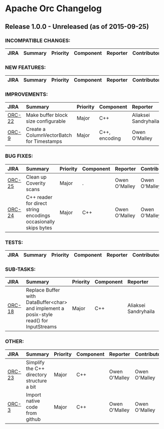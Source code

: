 
<!---
# Licensed to the Apache Software Foundation (ASF) under one
# or more contributor license agreements.  See the NOTICE file
# distributed with this work for additional information
# regarding copyright ownership.  The ASF licenses this file
# to you under the Apache License, Version 2.0 (the
# "License"); you may not use this file except in compliance
# with the License.  You may obtain a copy of the License at
#
#     http://www.apache.org/licenses/LICENSE-2.0
#
# Unless required by applicable law or agreed to in writing, software
# distributed under the License is distributed on an "AS IS" BASIS,
# WITHOUT WARRANTIES OR CONDITIONS OF ANY KIND, either express or implied.
# See the License for the specific language governing permissions and
# limitations under the License.
-->
# Apache Orc Changelog

## Release 1.0.0 - Unreleased (as of 2015-09-25)

### INCOMPATIBLE CHANGES:

| JIRA | Summary | Priority | Component | Reporter | Contributor |
|:---- |:---- | :--- |:---- |:---- |:---- |


### NEW FEATURES:

| JIRA | Summary | Priority | Component | Reporter | Contributor |
|:---- |:---- | :--- |:---- |:---- |:---- |


### IMPROVEMENTS:

| JIRA | Summary | Priority | Component | Reporter | Contributor |
|:---- |:---- | :--- |:---- |:---- |:---- |
| [ORC-22](https://issues.apache.org/jira/browse/ORC-22) | Make buffer block size configurable |  Major | C++ | Aliaksei Sandryhaila | Aliaksei Sandryhaila |
| [ORC-9](https://issues.apache.org/jira/browse/ORC-9) | Create a ColumnVectorBatch for Timestamps |  Major | C++, encoding | Owen O'Malley | Owen O'Malley |


### BUG FIXES:

| JIRA | Summary | Priority | Component | Reporter | Contributor |
|:---- |:---- | :--- |:---- |:---- |:---- |
| [ORC-25](https://issues.apache.org/jira/browse/ORC-25) | Clean up Coverity scans |  Major | . | Owen O'Malley | Owen O'Malley |
| [ORC-24](https://issues.apache.org/jira/browse/ORC-24) | C++ reader for direct string encodings occasionally skips bytes |  Major | C++ | Owen O'Malley | Owen O'Malley |


### TESTS:

| JIRA | Summary | Priority | Component | Reporter | Contributor |
|:---- |:---- | :--- |:---- |:---- |:---- |


### SUB-TASKS:

| JIRA | Summary | Priority | Component | Reporter | Contributor |
|:---- |:---- | :--- |:---- |:---- |:---- |
| [ORC-18](https://issues.apache.org/jira/browse/ORC-18) | Replace Buffer with DataBuffer\<char\> and implement a posix-style read() for InputStreams |  Major | C++ | Aliaksei Sandryhaila | Aliaksei Sandryhaila |


### OTHER:

| JIRA | Summary | Priority | Component | Reporter | Contributor |
|:---- |:---- | :--- |:---- |:---- |:---- |
| [ORC-23](https://issues.apache.org/jira/browse/ORC-23) | Simplify the C++ directory structure a bit |  Major | C++ | Owen O'Malley | Owen O'Malley |
| [ORC-3](https://issues.apache.org/jira/browse/ORC-3) | Import native code from github |  Major | C++ | Owen O'Malley | Owen O'Malley |


